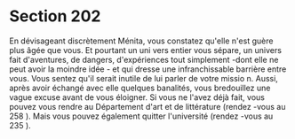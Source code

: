 # Section 202

En dévisageant discrètement Ménita, vous constatez qu'elle n'est
guère plus âgée que vous. Et pourtant un uni vers entier vous
sépare, un univers fait d'aventures, de dangers, d'expériences
tout simplement -dont elle ne peut avoir la moindre idée - et qui
dresse une infranchissable barrière entre vous. Vous sentez qu'il
serait inutile de lui parler de votre missio n. Aussi, après avoir
échangé avec elle quelques banalités, vous bredouillez une vague
excuse avant de vous éloigner. Si vous ne l'avez déjà fait, vous
pouvez vous rendre au Département d'art et de littérature
(rendez -vous au 258 ). Mais vous pouvez également quitter
l'université (rendez -vous au 235 ).